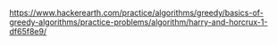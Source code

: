https://www.hackerearth.com/practice/algorithms/greedy/basics-of-greedy-algorithms/practice-problems/algorithm/harry-and-horcrux-1-df65f8e9/
